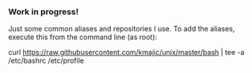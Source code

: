 ### Work in progress! ###

Just some common aliases and repositories I use. To add the aliases, execute this from the command line (as root):

curl https://raw.githubusercontent.com/kmajic/unix/master/bash | tee -a /etc/bashrc /etc/profile
